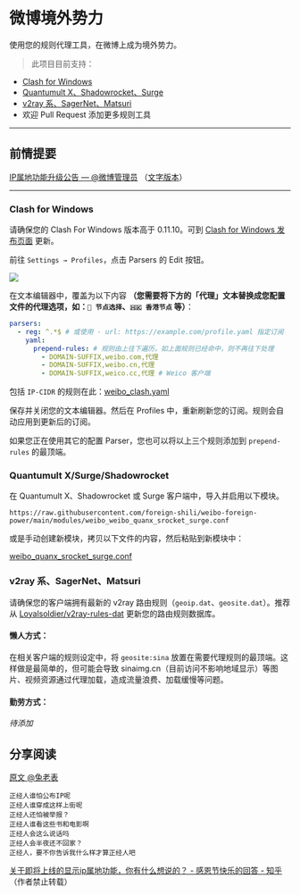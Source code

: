# 微博境外势力

使用您的规则代理工具，在微博上成为境外势力。

> 此项目目前支持：
 * [Clash for Windows](#ClashForWindows)
 * [Quantumult X、Shadowrocket、Surge](#Surge)
 * [v2ray 系、SagerNet、Matsuri](#v2ray)
 * 欢迎 Pull Request 添加更多规则工具
 
---

## 前情提要

[IP属地功能升级公告 — @微博管理员](https://weibo.com/1934183965/LqvYeCdBu) （[文字版本](./misc/IP%E5%B1%9E%E5%9C%B0%E5%8A%9F%E8%83%BD%E5%8D%87%E7%BA%A7%E5%85%AC%E5%91%8A.md)）

---

### <a id="ClashForWindows"> Clash for Windows </a>

请确保您的 Clash For Windows 版本高于 0.11.10。可到 [Clash for Windows 发布页面](https://github.com/Fndroid/clash_for_windows_pkg/releases) 更新。

前往 `Settings → Profiles`，点击 Parsers 的 Edit 按钮。

![](https://i.ibb.co/mytXpCZ/image.png)

在文本编辑器中，覆盖为以下内容 **（您需要将下方的「代理」文本替换成您配置文件的代理选项，如：`🚀 节点选择`、`🇭🇰 香港节点` 等）**：

```yaml
parsers:
  - reg: ^.*$ # 或使用 - url: https://example.com/profile.yaml 指定订阅
    yaml:
      prepend-rules: # 规则由上往下遍历，如上面规则已经命中，则不再往下处理
        - DOMAIN-SUFFIX,weibo.com,代理
        - DOMAIN-SUFFIX,weibo.cn,代理
        - DOMAIN-SUFFIX,weico.cc,代理 # Weico 客户端
```

包括 `IP-CIDR` 的规则在此：[weibo_clash.yaml](./modules/weibo_clash.yaml)

保存并关闭您的文本编辑器。然后在 Profiles 中，重新刷新您的订阅。规则会自动应用到更新后的订阅。

如果您正在使用其它的配置 Parser，您也可以将以上三个规则添加到 `prepend-rules` 的最顶端。
<!-- ### <a id="QuantumultX"> -->

### <a id="Surge"> Quantumult X/Surge/Shadowrocket </a>

在 Quantumult X、Shadowrocket 或 Surge 客户端中，导入并启用以下模块。

`https://raw.githubusercontent.com/foreign-shili/weibo-foreign-power/main/modules/weibo_weibo_quanx_srocket_surge.conf`

或是手动创建新模块，拷贝以下文件的内容，然后粘贴到新模块中：

[weibo_quanx_srocket_surge.conf](./modules/weibo_quanx_srocket_surge.conf)

### <a id="v2ray"> v2ray 系、SagerNet、Matsuri </a>

请确保您的客户端拥有最新的 v2ray 路由规则（`geoip.dat`、`geosite.dat`）。推荐从 [Loyalsoldier/v2ray-rules-dat](https://github.com/Loyalsoldier/v2ray-rules-dat) 更新您的路由规则数据库。

#### 懒人方式：

在相关客户端的规则设定中，将 `geosite:sina` 放置在需要代理规则的最顶端。这样做是最简单的，但可能会导致 sinaimg.cn（目前访问不影响地域显示）等图片、视频资源通过代理加载，造成流量浪费、加载缓慢等问题。

#### 勤劳方式：

*待添加*

## 分享阅读

[原文 @兔老表](https://weibo.com/3314845321/Lqw5ooJS2)

```
正经人谁怕公布IP呢
正经人谁穿成这样上街呢
正经人还怕被举报？
正经人谁看这些书和电影啊
正经人会这么说话吗
正经人会半夜还不回家？
正经人，要不你告诉我什么样才算正经人吧
```

[关于即将上线的显示ip属地功能，你有什么想说的？ - 感恩节快乐的回答 - 知乎](https://www.zhihu.com/question/528609532/answer/2447942947)（作者禁止转载）
